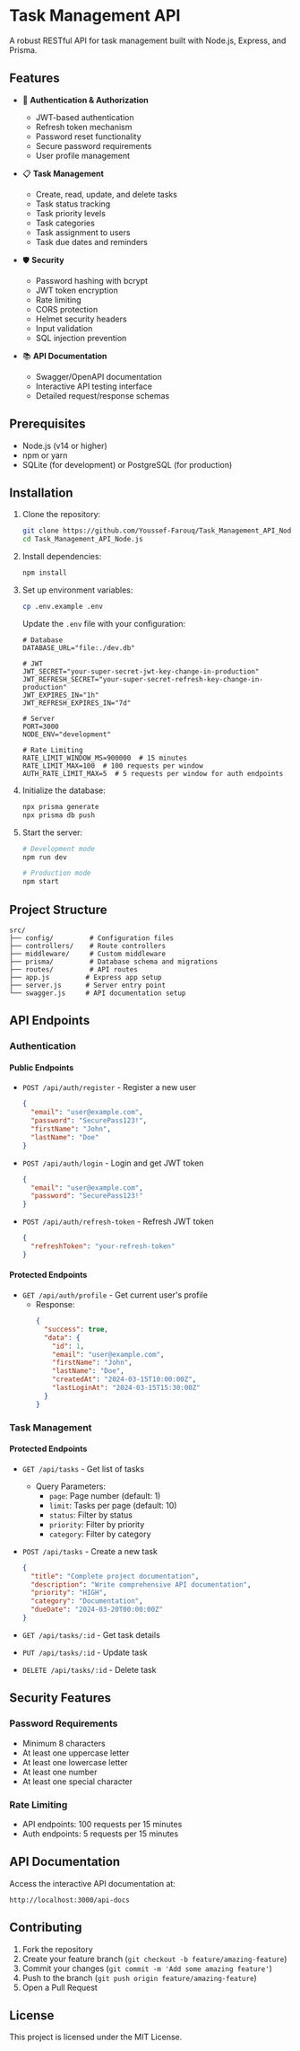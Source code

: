 # Task Management API

A robust RESTful API for task management built with Node.js, Express, and Prisma.

## Features

- 🔐 **Authentication & Authorization**
  - JWT-based authentication
  - Refresh token mechanism
  - Password reset functionality
  - Secure password requirements
  - User profile management

- 📋 **Task Management**
  - Create, read, update, and delete tasks
  - Task status tracking
  - Task priority levels
  - Task categories
  - Task assignment to users
  - Task due dates and reminders

- 🛡️ **Security**
  - Password hashing with bcrypt
  - JWT token encryption
  - Rate limiting
  - CORS protection
  - Helmet security headers
  - Input validation
  - SQL injection prevention

- 📚 **API Documentation**
  - Swagger/OpenAPI documentation
  - Interactive API testing interface
  - Detailed request/response schemas

## Prerequisites

- Node.js (v14 or higher)
- npm or yarn
- SQLite (for development) or PostgreSQL (for production)

## Installation

1. Clone the repository:
   ```bash
   git clone https://github.com/Youssef-Farouq/Task_Management_API_Node.js.git
   cd Task_Management_API_Node.js
   ```

2. Install dependencies:
   ```bash
   npm install
   ```

3. Set up environment variables:
   ```bash
   cp .env.example .env
   ```
   Update the `.env` file with your configuration:
   ```
   # Database
   DATABASE_URL="file:./dev.db"

   # JWT
   JWT_SECRET="your-super-secret-jwt-key-change-in-production"
   JWT_REFRESH_SECRET="your-super-secret-refresh-key-change-in-production"
   JWT_EXPIRES_IN="1h"
   JWT_REFRESH_EXPIRES_IN="7d"

   # Server
   PORT=3000
   NODE_ENV="development"

   # Rate Limiting
   RATE_LIMIT_WINDOW_MS=900000  # 15 minutes
   RATE_LIMIT_MAX=100  # 100 requests per window
   AUTH_RATE_LIMIT_MAX=5  # 5 requests per window for auth endpoints
   ```

4. Initialize the database:
   ```bash
   npx prisma generate
   npx prisma db push
   ```

5. Start the server:
   ```bash
   # Development mode
   npm run dev

   # Production mode
   npm start
   ```

## Project Structure

```
src/
├── config/         # Configuration files
├── controllers/    # Route controllers
├── middleware/     # Custom middleware
├── prisma/         # Database schema and migrations
├── routes/         # API routes
├── app.js         # Express app setup
├── server.js      # Server entry point
└── swagger.js     # API documentation setup
```

## API Endpoints

### Authentication

#### Public Endpoints
- `POST /api/auth/register` - Register a new user
  ```json
  {
    "email": "user@example.com",
    "password": "SecurePass123!",
    "firstName": "John",
    "lastName": "Doe"
  }
  ```

- `POST /api/auth/login` - Login and get JWT token
  ```json
  {
    "email": "user@example.com",
    "password": "SecurePass123!"
  }
  ```

- `POST /api/auth/refresh-token` - Refresh JWT token
  ```json
  {
    "refreshToken": "your-refresh-token"
  }
  ```

#### Protected Endpoints
- `GET /api/auth/profile` - Get current user's profile
  - Response:
    ```json
    {
      "success": true,
      "data": {
        "id": 1,
        "email": "user@example.com",
        "firstName": "John",
        "lastName": "Doe",
        "createdAt": "2024-03-15T10:00:00Z",
        "lastLoginAt": "2024-03-15T15:30:00Z"
      }
    }
    ```

### Task Management

#### Protected Endpoints
- `GET /api/tasks` - Get list of tasks
  - Query Parameters:
    - `page`: Page number (default: 1)
    - `limit`: Tasks per page (default: 10)
    - `status`: Filter by status
    - `priority`: Filter by priority
    - `category`: Filter by category

- `POST /api/tasks` - Create a new task
  ```json
  {
    "title": "Complete project documentation",
    "description": "Write comprehensive API documentation",
    "priority": "HIGH",
    "category": "Documentation",
    "dueDate": "2024-03-20T00:00:00Z"
  }
  ```

- `GET /api/tasks/:id` - Get task details
- `PUT /api/tasks/:id` - Update task
- `DELETE /api/tasks/:id` - Delete task

## Security Features

### Password Requirements
- Minimum 8 characters
- At least one uppercase letter
- At least one lowercase letter
- At least one number
- At least one special character

### Rate Limiting
- API endpoints: 100 requests per 15 minutes
- Auth endpoints: 5 requests per 15 minutes

## API Documentation

Access the interactive API documentation at:
```
http://localhost:3000/api-docs
```

## Contributing

1. Fork the repository
2. Create your feature branch (`git checkout -b feature/amazing-feature`)
3. Commit your changes (`git commit -m 'Add some amazing feature'`)
4. Push to the branch (`git push origin feature/amazing-feature`)
5. Open a Pull Request

## License

This project is licensed under the MIT License. 